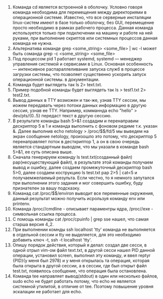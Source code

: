 1.  Команда cd является встроенной в оболочку. Условно говоря команда необходима для перемещения между директориями в операционной системе. Известно, что все серверные инсталяции linux-систем имеют в базе только оболочку, без GUI, перемещение просто необходимо в рамках рабочего процесса. Данная команда используется только при подключении на машину и работе на ней руками, при выполнение скриптов или системных процессов данная команда не нужна.
2.  Альтернатива команде grep <some_string> <some_file> | wc -l может быть соманда grep -c <some_string> <some_file>
3.  Под процессом pid 1 работает systemd, systemd — менеджер управления системой и сервисами в Linux. Основная особенность — интенсивное распараллеливание запуска служб в процессе загрузки системы, что позволяет существенно ускорить запуск операционной системы. в документации.
4.  Команда будет выглядеть так ls 2> text.txt.
5.  Пример подобной команды будет выглядеть так ls > test1.txt 2> test2.txt.
6.  Вывод данных в TTY возможен и так-же, узнав TTY сессии, мы иожем передавать через потоки данных информацию в другую сессия, узнав ее TTY. Например, комманнда echo "hello" > dev/pts/{0..5} передаст текст в другую сессию.
7. В результате команды bash 5>&1 создадим и перенаправим дескриптор 5 в 1 и команда выполнить с фоновом редиме т.к. указан &. Далее выполнив echo netology > /proc/$$/fd/5 мы выведем на экран сообщение netology, произошло это потому, что дескриптор 5 перенаправляет поток в десткриптор 1, а он в свою очередь является стандартным выводом, что мы указали в команде bash 5>&1, ее суть описана выше.
8. Сначала генерируем команду ls test.txt(созданный файл) pap(несуществующий файл), в результате этой команды получаем вывод и ошибку, далее создаем промежуточный дескриптор bash 5>0, далее создаем кострукцию  ls test.txt pap 2>5 | cat<5 и получаемжелаемый результа. Если честно, то я немного запутался при выполнении этого задания и мог совершить ошибку, буду признателен за вашу подсказку.
9. Команад cat /proc/$$/environ выводит все переменные окружения, данный результат можно получить исрользуя команду env или printenv.
10. Команда /proc/<PID>/cmdline - описывает параментры ядра, /proc/<PID>/exe - символьная ссылка процесса.
11. С помощь команды cat /proc/cpuinfo | grep sse нашел, что самая старша версия 4_2.
12. При выполнении комнды ssh localhost 'tty' команда не выполняется в отдельной сессии и tty не выделяется, для это необходимо добавить ключ -t, ssh -t localhost 'tty'.
13. Опишу порядок действия, который я делал: создал две сесси, в одной отрыл vim-ом файл text.txt, в другой сесси нашел PID данной операции, установил screen, выполнил эту команду, и ввел reptyr {PID}(у меня был 2978) и у меня открылась та операция, которая была открыта в другой сессии, а в сессии, где был открыт файл test.txt, появилось сообщение, что операция была остановлена.
14. Команда tee направляет вывод(stdout) в один или несколько файлов, sudo echo не будет работать потому, что echo не является системной утилитой, в отличие от tee. Поэтому повышение уровня эскалации не работает для echo.
